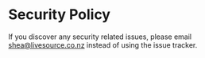 # Security Policy

If you discover any security related issues, please email shea@livesource.co.nz instead of using the issue tracker.
